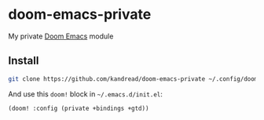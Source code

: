 # doom-emacs-private
My private [Doom Emacs](https://github.com/hlissner/doom-emacs) module

## Install

``` sh
git clone https://github.com/kandread/doom-emacs-private ~/.config/doom
```

And use this `doom!` block in `~/.emacs.d/init.el`:

```emacs-lisp
(doom! :config (private +bindings +gtd))
```
